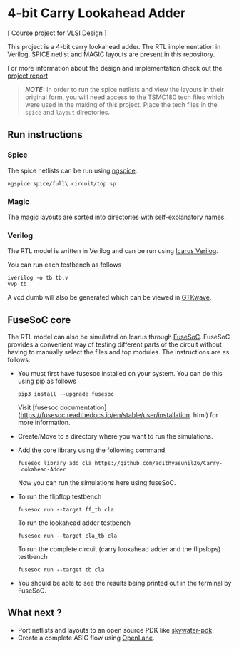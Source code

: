 # 4-bit Carry Lookahead Adder

[ Course project for VLSI Design ]

This project is a 4-bit carry lookahead adder. The RTL implementation in Verilog, SPICE netlist and MAGIC layouts are present in this repository.

For more information about the design and implementation check out the [project report](Report.md)

> **_NOTE:_** In order to run the spice netlists and view the layouts in their original form, you will need access to the TSMC180 tech files which were used in the making of this project. Place the tech files in the `spice` and `layout` directories.

## Run instructions

### Spice

The spice netlists can be run using [ngspice](http://ngspice.sourceforge.net/).

```
ngspice spice/full\ circuit/top.sp
```
### Magic

The [magic](http://opencircuitdesign.com/magic/) layouts are sorted into directories with self-explanatory names.

### Verilog

The RTL model is written in Verilog and can be run using [Icarus Verilog](http://iverilog.icarus.com/).

You can run each testbench as follows
```
iverilog -o tb tb.v
vvp tb
```
A vcd dumb will also be generated which can be viewed in [GTKwave](http://gtkwave.sourceforge.net/).

## FuseSoC core

The RTL model can also be simulated on Icarus through [FuseSoC](https://github.com/olofk/fusesoc). FuseSoC provides a convenient way of testing different parts of the circuit without having to manually select the files and top modules. The instructions are as follows:

- You must first have fusesoc installed on your system. You can do this using pip as follows
  ```
  pip3 install --upgrade fusesoc
  ```
  Visit [fusesoc documentation](https://fusesoc.readthedocs.io/en/stable/user/installation. html) for more information.

- Create/Move to a directory where you want to run the simulations. 

- Add the core library using the following command
  ```
  fusesoc library add cla https://github.com/adithyasunil26/Carry-Lookahead-Adder
  ```
  Now you can run the simulations here using fuseSoC.

- To run the flipflop testbench
  ```
  fusesoc run --target ff_tb cla
  ```
  
  To run the lookahead adder testbench
  ```
  fusesoc run --target cla_tb cla
  ```

  To run the complete circuit (carry lookahead adder and the flipslops) testbench
  ```
  fusesoc run --target tb cla
  ```
- You should be able to see the results being printed out in the terminal by FuseSoC.

## What next ?

 - Port netlists and layouts to an open source PDK like [skywater-pdk](https://github.com/google/skywater-pdk).
 - Create a complete ASIC flow using [OpenLane](https://github.com/The-OpenROAD-Project/OpenLane).
